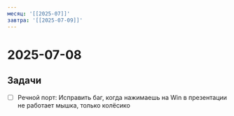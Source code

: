 ```yaml
---
месяц: '[[2025-07]]'
завтра: '[[2025-07-09]]'
---
```


# 2025-07-08

## Задачи

 - [ ] Речной порт: Исправить баг, когда нажимаешь на Win в презентации не работает мышка, только колёсико
